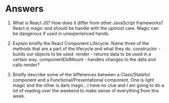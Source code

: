 # Answers

1. What is React JS? How does it differ from other JavaScript frameworks?
React is magic and should be handle with the upmost care. Magic can be dangerous if used in unexperienced hands.

2. Explain briefly the React Component Lifecycle. Name three of the methods that are a part of the lifecycle and what they do.
constructor - builds our objects to be used. render - returns data to be used in a certain way. componentDidMount - handles changes to the data and calls render?

3. Briefly describe some of the differences between a Class/Stateful component and a Functional/Presentational component.
One is light magic and the other is dark magic...I have no clue and I am going to do a lot of reading over the weekend to make sense of everything from this week.